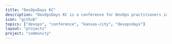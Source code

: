 ```yaml
---
title: "DevOpsDays KC"
description: "DevOpsDays KC is a conference for DevOps practitioners in Kansas City."
icon: "github"
topics: ["devops", "conference", "kansas-city", "devopsdays"]
layout: "projects"
project: "community"
---
```

